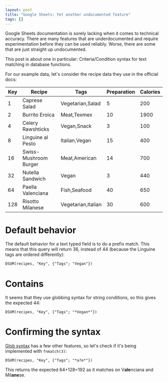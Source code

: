 ```yaml
---
layout: post
title: "Google Sheets: Yet another undocumented feature"
tags: []
---
```

Google Sheets documentation is sorely lacking when it comes to technical accuracy.
There are many features that are underdocumented and require experimentation before they can be used reliably.
Worse, there are some that are just straight up undocumented.

This post is about one in particular: Criteria/Condition syntax for text matching in database functions.

For our example data, let's consider the recipe data they use in the official docs:


| Key | Recipe                | Tags               | Preparation | Calories | 
| --- | --------------------- | ------------------ | ----------- | -------- |
| 1   | Caprese Salad         | Vegetarian,Salad   | 5           | 200      |
| 2   | Burrito Eroica        | Meat,Texmex        | 10          | 1900     |
| 4   | Celery Rawshticks     | Vegan,Snack        | 3           | 100      |
| 8   | Linguine al Pesto     | Italian,Vegan      | 15          | 400      |
| 16  | Swiss-Mushroom Burger | Meat,American      | 14          | 700      |
| 32  | Nutella Sandwich      | Vegan              | 3           | 440      |
| 64  | Paella Valenciana     | Fish,Seafood       | 40          | 650      |
| 128 | Risotto Milanese      | Vegetarian,Italian | 30          | 600      |

# Default behavior

The default behavior for a text typed field is to do a prefix match.
This means that this query will return <span title="32+4 indicating it matched Celery Rawshticks and Nutella Sandwich only">36</span>, instead of <span title="adding 8 to indicate it matched the Linguine as well">44</span> (because the Linguine tags are ordered differently):

```
DSUM(recipes, "Key", {"Tags"; "Vegan"})
```

# Contains

It seems that they use globbing syntax for string conditions, so this gives the expected <span title="4+8+32=44 meaning it matched all 3 of the expected recipes">44</span>:

```
DSUM(recipes, "Key", {"Tags"; "*Vegan*"})
```

# Confirming the syntax

[Glob syntax][wiki-glob] has a few other features, so let's check if it's being implemented with `fnmatch(3)`:

```
DSUM(recipes, "Key", {"Tags"; "*a?e*"})
```

This returns the expected 64+128=192 as it matches on V**ale**nciana and Mil**ane**se.

[wiki-glob]: https://en.wikipedia.org/wiki/Glob_(programming)
